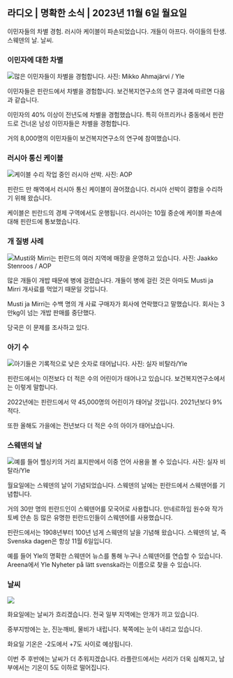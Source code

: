 ## 라디오 \| 명확한 소식 \| 2023년 11월 6일 월요일

이민자들의 차별 경험. 러시아 케이블이 파손되었습니다. 개들이 아프다. 아이들의 탄생. 스웨덴의 날. 날씨.

### 이민자에 대한 차별

![많은 이민자들이 차별을 경험합니다. 사진: Mikko Ahmajärvi / Yle](https://images.cdn.yle.fi/image/upload/c_crop,h_2485,w_4419,x_0,y_114/ar_1.7777777777777777,c_fill,g_faces,h_675,w_1200/dpr_1.0/q_auto:eco/f_auto/fl_lossy/v1698074800/39-115894164df61298ec3e)

이민자들은 핀란드에서 차별을 경험합니다. 보건복지연구소의 연구 결과에 따르면 다음과 같습니다.

이민자의 40% 이상이 전년도에 차별을 경험했습니다. 특히 아프리카나 중동에서 핀란드로 건너온 남성 이민자들은 차별을 경험합니다.

거의 8,000명의 이민자들이 보건복지연구소의 연구에 참여했습니다.

### 러시아 통신 케이블

![케이블 수리 작업 중인 러시아 선박. 사진: AOP](https://images.cdn.yle.fi/image/upload/c_crop,h_3283,w_5838,x_0,y_380/ar_1.7777777777777777,c_fill,g_faces,h_675,w_1200/dpr_1.0/q_auto:eco/f_auto/fl_lossy/v1699268142/39-11962776548c5acae94c)

핀란드 만 해역에서 러시아 통신 케이블이 끊어졌습니다. 러시아 선박이 결함을 수리하기 위해 왔습니다.

케이블은 핀란드의 경제 구역에서도 운행됩니다. 러시아는 10월 중순에 케이블 파손에 대해 핀란드에 통보했습니다.

### 개 질병 사례

![Musti와 Mirri는 핀란드의 여러 지역에 매장을 운영하고 있습니다. 사진: Jaakko Stenroos / AOP](https://images.cdn.yle.fi/image/upload/c_crop,h_2746,w_4883,x_0,y_452/ar_1.7777777777777777,c_fill,g_faces,h_675,w_1200/dpr_1.0/q_auto:eco/f_auto/fl_lossy/v1699194714/39-11960056547a6fe024cd)

많은 개들이 개밥 때문에 병에 걸렸습니다. 개들이 병에 걸린 것은 아마도 Musti ja Mirri 개사료를 먹었기 때문일 것입니다.

Musti ja Mirri는 수백 명의 개 사료 구매자가 회사에 연락했다고 말했습니다. 회사는 3만kg이 넘는 개밥 판매를 중단했다.

당국은 이 문제를 조사하고 있다.

### 아기 수

![아기들은 기록적으로 낮은 숫자로 태어납니다. 사진: 실자 비탈라/Yle](https://images.cdn.yle.fi/image/upload/c_crop,h_2812,w_5000,x_0,y_233/ar_1.7777777777777777,c_fill,g_faces,h_675,w_1200/dpr_1.0/q_auto:eco/f_auto/fl_lossy/v1697805617/39-1189261653274b0907f5)

핀란드에서는 이전보다 더 적은 수의 어린이가 태어나고 있습니다. 보건복지연구소에서는 이렇게 말합니다.

2022년에는 핀란드에서 약 45,000명의 어린이가 태어날 것입니다. 2021년보다 9% 적다.

또한 올해도 가을에는 전년보다 더 적은 수의 아이가 태어났습니다.

### 스웨덴의 날

![예를 들어 헬싱키의 거리 표지판에서 이중 언어 사용을 볼 수 있습니다. 사진: 실자 비탈라/Yle](https://images.cdn.yle.fi/image/upload/c_crop,h_2813,w_5000,x_0,y_0/ar_1.7777777777777777,c_fill,g_faces,h_675,w_1200/dpr_1.0/q_auto:eco/f_auto/fl_lossy/v1615970514/39-7850546051bda715b05)

월요일에는 스웨덴의 날이 기념되었습니다. 스웨덴의 날에는 핀란드에서 스웨덴어를 기념합니다.

거의 30만 명의 핀란드인이 스웨덴어를 모국어로 사용합니다. 만네르하임 원수와 작가 토베 얀손 등 많은 유명한 핀란드인들이 스웨덴어를 사용했습니다.

핀란드에서는 1908년부터 100년 넘게 스웨덴의 날을 기념해 왔습니다. 스웨덴의 날, 즉 Svenska dagen은 항상 11월 6일입니다.

예를 들어 Yle의 명확한 스웨덴어 뉴스를 통해 누구나 스웨덴어를 연습할 수 있습니다. Areena에서 Yle Nyheter på lätt svenska라는 이름으로 찾을 수 있습니다.

### 날씨

![](https://images.cdn.yle.fi/image/upload/c_crop,h_1080,w_1919,x_0,y_0/ar_1.7777777777777777,c_fill,g_faces,h_675,w_1200/dpr_1.0/q_auto:eco/f_auto/fl_lossy/v1699290254/39-119671665491c7602c1a)

화요일에는 날씨가 흐리겠습니다. 전국 일부 지역에는 안개가 끼고 있습니다.

중부지방에는 눈, 진눈깨비, 물비가 내립니다. 북쪽에는 눈이 내리고 있습니다.

화요일 기온은 -2도에서 +7도 사이로 예상됩니다.

이번 주 후반에는 날씨가 더 추워지겠습니다. 라플란드에서는 서리가 더욱 심해지고, 남부에서는 기온이 5도 이하로 떨어집니다.